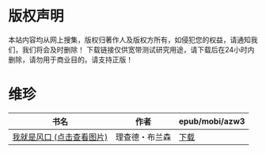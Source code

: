 # 版权声明

本站内容均从网上搜集，版权归著作人及版权方所有，如侵犯您的权益，请通知我们，我们将会及时删除！ 下载链接仅供宽带测试研究用途，请下载后在24小时内删除，请勿用于商业目的。请支持正版！

# 维珍

| 书名 | 作者 | epub/mobi/azw3 |
| --- | --- | --- |
| [我就是风口 (点击查看图片)](https://www.dushupai.com/attachment/2024/06/07/31b98364123b554b.jpg) | 理查德・布兰森 | [下载](https://url89.ctfile.com/f/31084289-1357034962-11eb78?p=8866) |

